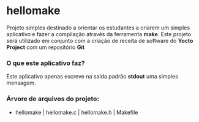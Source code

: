 # hellomake
Projeto simples destinado a orientar os estudantes a criarem um simples aplicativo e fazer a compilação através da ferramenta **make**. Este projeto será utilizado em conjunto com a criação de receita de software do **Yocto Project** com um repositório **Git**

### O que este aplicativo faz?
Este aplicativo apenas escreve na saída padrão **stdout** uma simples mensagem.

### Árvore de arquivos do projeto:
+ hellomake
  | hellomake.c
  | hellomake.h
  | Makefile
  
